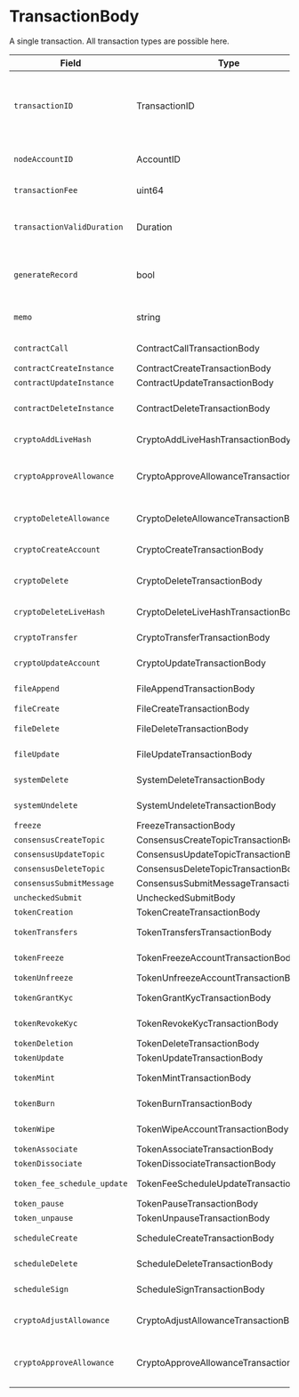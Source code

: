 # TransactionBody

A single transaction. All transaction types are possible here.

| Field                       | Type                                  | Description                                                                                                                                                                                                                  |
| --------------------------- | ------------------------------------- | ---------------------------------------------------------------------------------------------------------------------------------------------------------------------------------------------------------------------------- |
| `transactionID`             | TransactionID                         | The ID for this transaction, which includes the payer's account (the account paying the transaction fee). If two transactions have the same transactionID, they won't both have an effect |
| `nodeAccountID`             | AccountID                             | The account of the node that submits the client's transaction to the network                                                                                                                                                 |
| `transactionFee`            | uint64                                | The maximum transaction fee the client is willing to pay                                                                                                                                                                     |
| `transactionValidDuration`  | Duration                              | The transaction is invalid if consensusTimestamp > transactionID.transactionValidStart + transactionValidDuration                                                                                            |
| `generateRecord`            | bool                                  | Should a record of this transaction be generated? (A receipt is always generated, but the record is optional)                                                                                             |
| `memo`                      | string                                | Any notes or descriptions that should be put into the record (max length 100)                                                                                                                             |
| `contractCall`              | ContractCallTransactionBody           | Calls a function of a contract instance                                                                                                                                                                                      |
| `contractCreateInstance`    | ContractCreateTransactionBody         | Creates a contract instance                                                                                                                                                                                                  |
| `contractUpdateInstance`    | ContractUpdateTransactionBody         | Updates a contract                                                                                                                                                                                                           |
| `contractDeleteInstance`    | ContractDeleteTransactionBody         | Delete contract and transfer remaining balance into specified account                                                                                                                                                        |
| `cryptoAddLiveHash`         | CryptoAddLiveHashTransactionBody      | Attach a new livehash to an account                                                                                                                                                                                          |
| `cryptoApproveAllowance`    | CryptoApproveAllowanceTransactionBody | Adds one or more approved allowances for spenders to transfer the paying account's hbar or tokens.                                                                                                           |
| `cryptoDeleteAllowance`     | CryptoDeleteAllowanceTransactionBody  | Deletes one or more approved hbar or token allowances from an owner's account                                                                                                                                                |
| `cryptoCreateAccount`       | CryptoCreateTransactionBody           | Create a new cryptocurrency account                                                                                                                                                                                          |
| `cryptoDelete`              | CryptoDeleteTransactionBody           | Delete a cryptocurrency account (mark as deleted, and transfer hbars out)                                                                                                                                 |
| `cryptoDeleteLiveHash`      | CryptoDeleteLiveHashTransactionBody   | Remove a livehash from an account                                                                                                                                                                                            |
| `cryptoTransfer`            | CryptoTransferTransactionBody         | Transfer amount between accounts                                                                                                                                                                                             |
| `cryptoUpdateAccount`       | CryptoUpdateTransactionBody           | Modify information such as the expiration date for an account                                                                                                                                                                |
| `fileAppend`                | FileAppendTransactionBody             | Add bytes to the end of the contents of a file                                                                                                                                                                               |
| `fileCreate`                | FileCreateTransactionBody             | Create a new file                                                                                                                                                                                                            |
| `fileDelete`                | FileDeleteTransactionBody             | Delete a file (remove contents and mark as deleted until it expires)                                                                                                                                      |
| `fileUpdate`                | FileUpdateTransactionBody             | Modify information such as the expiration date for a file                                                                                                                                                                    |
| `systemDelete`              | SystemDeleteTransactionBody           | Hedera administrative deletion of a file or smart contract                                                                                                                                                                   |
| `systemUndelete`            | SystemUndeleteTransactionBody         | To undelete an entity deleted by SystemDelete                                                                                                                                                                                |
| `freeze`                    | FreezeTransactionBody                 | Freeze the nodes                                                                                                                                                                                                             |
| `consensusCreateTopic`      | ConsensusCreateTopicTransactionBody   | Creates a topic                                                                                                                                                                                                              |
| `consensusUpdateTopic`      | ConsensusUpdateTopicTransactionBody   | Updates a topic                                                                                                                                                                                                              |
| `consensusDeleteTopic`      | ConsensusDeleteTopicTransactionBody   | Deletes a topic                                                                                                                                                                                                              |
| `consensusSubmitMessage`    | ConsensusSubmitMessageTransactionBody | Submits message to a topic                                                                                                                                                                                                   |
| `uncheckedSubmit`           | UncheckedSubmitBody                   |                                                                                                                                                                                                                              |
| `tokenCreation`             | TokenCreateTransactionBody            | Creates a token instance                                                                                                                                                                                                     |
| `tokenTransfers`            | TokenTransfersTransactionBody         | Transfers tokens between accounts                                                                                                                                                                                            |
| `tokenFreeze`               | TokenFreezeAccountTransactionBody     | Freezes account not to be able to transact with a token                                                                                                                                                                      |
| `tokenUnfreeze`             | TokenUnfreezeAccountTransactionBody   | Unfreezes account for a token                                                                                                                                                                                                |
| `tokenGrantKyc`             | TokenGrantKycTransactionBody          | Grants KYC to an account for a token                                                                                                                                                                                         |
| `tokenRevokeKyc`            | TokenRevokeKycTransactionBody         | Revokes KYC of an account for a token                                                                                                                                                                                        |
| `tokenDeletion`             | TokenDeleteTransactionBody            | Deletes a token instance                                                                                                                                                                                                     |
| `tokenUpdate`               | TokenUpdateTransactionBody            | Updates a token instance                                                                                                                                                                                                     |
| `tokenMint`                 | TokenMintTransactionBody              | Mints new tokens to a token's treasury account                                                                                                                                                                               |
| `tokenBurn`                 | TokenBurnTransactionBody              | Burns tokens from a token's treasury account                                                                                                                                                                                 |
| `tokenWipe`                 | TokenWipeAccountTransactionBody       | Wipes amount of tokens from an account                                                                                                                                                                                       |
| `tokenAssociate`            | TokenAssociateTransactionBody         | Associate tokens to an account                                                                                                                                                                                               |
| `tokenDissociate`           | TokenDissociateTransactionBody        | Dissociate tokens from an account                                                                                                                                                                                            |
| `token_fee_schedule_update` | TokenFeeScheduleUpdateTransactionBody | Updates a token's custom fee schedule                                                                                                                                                                                        |
| `token_pause`               | TokenPauseTransactionBody             | Pauses the Token                                                                                                                                                                                                             |
| `token_unpause`             | TokenUnpauseTransactionBody           | Unpauses the Token                                                                                                                                                                                                           |
| `scheduleCreate`            | ScheduleCreateTransactionBody         | Creates a scheduled transaction instance                                                                                                                                                                                     |
| `scheduleDelete`            | ScheduleDeleteTransactionBody         | Deletes a scheduled transaction instance                                                                                                                                                                                     |
| `scheduleSign`              | ScheduleSignTransactionBody           | Signs a scheduled transaction instance                                                                                                                                                                                       |
| `cryptoAdjustAllowance`     | CryptoAdjustAllowanceTransactionBody  | Adjusts the approved allowance for a spender to transfer the paying account's hbar or tokens                                                                                                                                 |
| `cryptoApproveAllowance`    | CryptoApproveAllowanceTransactionBody | Adds one or more approved allowances for spenders to transfer the paying account's hbar or tokens                                                                                                                            |
